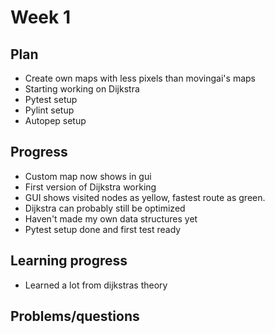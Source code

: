 # Week 1

## Plan
- Create own maps with less pixels than movingai's maps
- Starting working on Dijkstra
- Pytest setup
- Pylint setup
- Autopep setup

## Progress
- Custom map now shows in gui
- First version of Dijkstra working
- GUI shows visited nodes as yellow, fastest route as green.
- Dijkstra can probably still be optimized
- Haven't made my own data structures yet
- Pytest setup done and first test ready


## Learning progress
- Learned a lot from dijkstras theory

## Problems/questions
